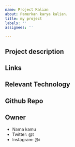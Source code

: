 ```yaml
---
name: Project Kalian
about: Pamerkan karya kalian.
title: my project
labels: ''
assignees: ''

---
```


## Project description

<!--[<img src='' alt="project name" width="300" />]-->
<!--[_Jelaskan project kamu sebaik mungkin. Apa kegunaan, tujuan dan fitur apa saja yang ada di project kamu ini.._]-->

## Links
<!--[_Tulis URL project kalian jika sudah di deploy. Contohnya: https://kodekuy.web.app/_]-->

## Relevant Technology

<!--[_Tulis teknologi yang digunakan. Bahasa pemrograman apa, platform apa, semua library/framework/project yang digunakan_]-->


## Github Repo

<!--[_Jika ada repository github yang kamu gunakan untuk project kalian, tuliskan disini. Contohnya: https://github.com/kodekuy/kodekuy-list-project_]-->


## Owner

- Nama kamu
- Twitter: @t
- Instagram: @i
